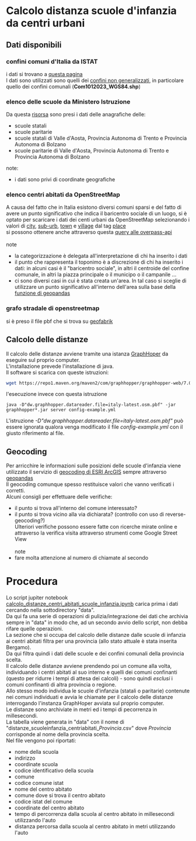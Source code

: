 # Calcolo distanza scuole d'infanzia da centri urbani
## Dati disponibili
### confini comuni d'Italia da ISTAT
i dati si trovano a [questa pagina](https://www.istat.it/it/archivio/222527)<br/>
I dati sono utilizzati sono quelli dei [confini non generalizzati](https://www.istat.it/storage/cartografia/confini_amministrativi/non_generalizzati/2023/Limiti01012023.zip), in particolare quello dei confini comunali (**Com1012023_WGS84.shp**)

### elenco delle scuole da Ministero Istruzione
Da questa [risorsa](https://dati.istruzione.it/opendata/opendata/catalogo/elements1/?area=Scuole) sono presi i dati delle anagrafiche delle:
- scuole statali
- scuole paritarie
- scuole statali di Valle d'Aosta, Provincia Autonoma di Trento e Provincia Autonoma di Bolzano
- scuole paritarie di Valle d'Aosta, Provincia Autonoma di Trento e Provincia Autonoma di Bolzano<br/>

note:
* i dati sono privi di coordinate geografiche

### elenco centri abitati da OpenStreetMap
A causa del fatto che in Italia esistono diversi comuni sparsi e del fatto di avere un punto significativo che indica il baricentro sociale di un luogo, si è optato per scaricare i dati dei centi urbani da OpenStreetMap selezionando i valori di [city](https://wiki.openstreetmap.org/wiki/Tag%3Aplace%3Dcity), [sub-urb](https://wiki.openstreetmap.org/wiki/Tag%3Aplace%3Dsuburb), [town](https://wiki.openstreetmap.org/wiki/Tag%3Aplace%3Dtown) e [village](https://wiki.openstreetmap.org/wiki/Tag%3Aplace%3Dvillage) dal tag [place](https://wiki.openstreetmap.org/wiki/Map_features#Place) <br/>
 si possono ottenere anche attraverso questa [query alle overpass-api](https://overpass-turbo.eu/s/1yku)<br/>
<br/>
note
 - la categorizzazione è delegata all'interpretazione di chi ha inserito i dati
 - il punto che rappresenta il toponimo è a discrezione di chi ha inserito i dati: in alcuni casi è il "baricentro sociale", in altri il centroide del confine comunale, in altri la piazza principale o il municipo o il campanile ...
 - ci sono diversi casi in cui è stata creata un'area. In tal caso si sceglie di utilizzare un punto significativo all'interno dell'area sulla base della [funzione di geopandas](https://geopandas.org/en/stable/docs/reference/api/geopandas.GeoSeries.representative_point.html)
   
###  grafo stradale di openstreetmap
si è preso il file pbf che si trova su [geofabrik](https://download.geofabrik.de/europe/italy-latest.osm.pbf) 

## Calcolo delle distanze
Il calcolo delle distanze avviene tramite una istanza [GraphHoper](https://www.graphhopper.com/) da eseguire sul proprio computer.<br/>
L'installazione prevede l'installazione di java.<br/>
Il software si scarica con queste istruzioni:
```bash
wget https://repo1.maven.org/maven2/com/graphhopper/graphhopper-web/7.0/graphhopper-web-7.0.jar https://raw.githubusercontent.com/graphhopper/graphhopper/7.x/config-example.yml https://download.geofabrik.de/europe/italy-latest.osm.pbf
```
l'esecuzione invece con questa istruzione
```
java -D"dw.graphhopper.datareader.file=italy-latest.osm.pbf" -jar graphhopper*.jar server config-example.yml
``````
L'istruzione *-D"dw.graphhopper.datareader.file=italy-latest.osm.pbf"* può essere ignorata qualora venga modificato il file *config-example.yml* con il giusto riferimento al file.

## Geocoding
Per arricchire le informazioni sulle posizioni delle scuole d'infanzia viene utilizzato il servizio di [geocoding di ESRI ArcGIS](https://developers.arcgis.com/documentation/mapping-apis-and-services/geocoding/geocode-addresses/) sempre attraverso [geopandas](https://geopandas.org/en/stable/docs/reference/api/geopandas.tools.geocode.html)<br/> 
Il geocoding comunque spesso restituisce valori che vanno verificati i corretti.<br/>
Alcuni consigli per effettuare delle verifiche:<br/>
- il punto si trova all'interno del comune interessato?
- il punto si trova vicino alla via dichiarata? (controllo con uso di reverse-geocoding?)<br/>
Ulteriori verifiche possono essere fatte con ricerche mirate online e attraverso la verifica visita attraverso strumenti come Google Street View<br/>
<br/>note<br/>
- fare molta attenzione al numero di chiamate al secondo

# Procedura
Lo script jupiter notebook [calcolo_distanze_centri_abitati_scuole_infanzia.ipynb](calcolo_distanze_centri_abitati_scuole_infanzia.ipynb) carica prima i dati cercando nella sottodirectory "data".<br/>
Da qui fa una serie di operazioni di pulizia/integrazione dei dati che archivia sempre in "data" in modo che, ad un secondo avvio dello script, non debba rifare quelle operazioni.<br/>
La sezione che si occupa del calcolo delle distanze dalle scuole di infanzia ai centri abitati filtra per una provincia (allo stato attuale è stata inserita Bergamo).<br/>
Da qui filtra quindi i dati delle scuole e dei confini comunali della provincia scelta.<br/>
Il calcolo delle distanze avviene prendendo poi un comune alla volta, individuando i centri abitati al suo interno e quelli dei comuni confinanti (questo per ridurre i tempi di attesa dei calcoli) - sono quindi *esclusi* i comuni confinanti di altra provincia o regione.<br/>
Allo stesso modo individua le scuole d'infanzia (statali o paritarie) contenute nei comuni individuati e avvia le chiamate per il calcolo delle distanze interrogando l'instanza GraphHoper avviata sul proprio computer.<br/>
Le distanze sono archiviate in metri ed i tempi di pecorrenza in millesecondi.<br/>
La tabella viene generata in "data" con il nome di "distanze_scuoleinfanzia_centriabitati_*Provincia*.csv" dove *Provincia* corrisponde al nome della provincia scelta.<br/>
Nel file vengono poi riportati:
- nome della scuola
- indirizzo
- coordinate scuola
- codice identificativo della scuola
- comune
- codice comune istat
- nome del centro abitato
- comune dove si trova il centro abitato
- codice istat del comune
- coordinate del centro abitato
- tempo di percorrenza dalla scuola al centro abitato in millesecondi utilizzando l'auto
- distanza percorsa dalla scuola al centro abitato in metri utilizzando l'auto
